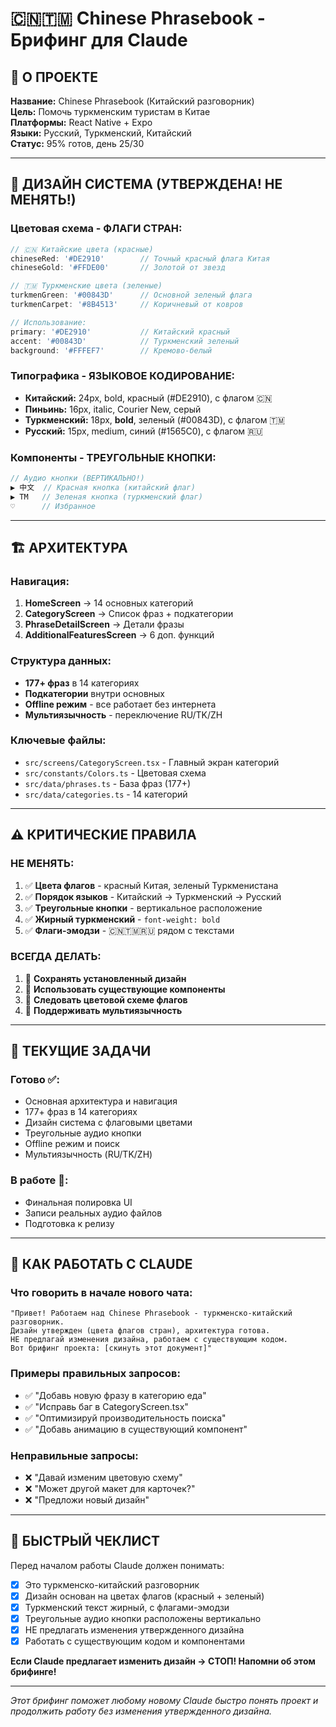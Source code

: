 # 🇨🇳🇹🇲 Chinese Phrasebook - Брифинг для Claude

## 📱 О ПРОЕКТЕ
**Название:** Chinese Phrasebook (Китайский разговорник)  
**Цель:** Помочь туркменским туристам в Китае  
**Платформы:** React Native + Expo  
**Языки:** Русский, Туркменский, Китайский  
**Статус:** 95% готов, день 25/30  

---

## 🎨 ДИЗАЙН СИСТЕМА (УТВЕРЖДЕНА! НЕ МЕНЯТЬ!)

### **Цветовая схема - ФЛАГИ СТРАН:**
```typescript
// 🇨🇳 Китайские цвета (красные)
chineseRed: '#DE2910'        // Точный красный флага Китая
chineseGold: '#FFDE00'       // Золотой от звезд

// 🇹🇲 Туркменские цвета (зеленые)  
turkmenGreen: '#00843D'      // Основной зеленый флага
turkmenCarpet: '#8B4513'     // Коричневый от ковров

// Использование:
primary: '#DE2910'           // Китайский красный
accent: '#00843D'            // Туркменский зеленый
background: '#FFFEF7'        // Кремово-белый
```

### **Типографика - ЯЗЫКОВОЕ КОДИРОВАНИЕ:**
- **Китайский:** 24px, bold, красный (#DE2910), с флагом 🇨🇳
- **Пиньинь:** 16px, italic, Courier New, серый
- **Туркменский:** 18px, **bold**, зеленый (#00843D), с флагом 🇹🇲  
- **Русский:** 15px, medium, синий (#1565C0), с флагом 🇷🇺

### **Компоненты - ТРЕУГОЛЬНЫЕ КНОПКИ:**
```jsx
// Аудио кнопки (ВЕРТИКАЛЬНО!)
▶ 中文  // Красная кнопка (китайский флаг)
▶ TM   // Зеленая кнопка (туркменский флаг)
♡      // Избранное
```

---

## 🏗️ АРХИТЕКТУРА

### **Навигация:**
1. **HomeScreen** → 14 основных категорий
2. **CategoryScreen** → Список фраз + подкатегории  
3. **PhraseDetailScreen** → Детали фразы
4. **AdditionalFeaturesScreen** → 6 доп. функций

### **Структура данных:**
- **177+ фраз** в 14 категориях
- **Подкатегории** внутри основных
- **Offline режим** - все работает без интернета
- **Мультиязычность** - переключение RU/TK/ZH

### **Ключевые файлы:**
- `src/screens/CategoryScreen.tsx` - Главный экран категорий
- `src/constants/Colors.ts` - Цветовая схема
- `src/data/phrases.ts` - База фраз (177+)
- `src/data/categories.ts` - 14 категорий

---

## ⚠️ КРИТИЧЕСКИЕ ПРАВИЛА

### **НЕ МЕНЯТЬ:**
1. ✅ **Цвета флагов** - красный Китая, зеленый Туркменистана
2. ✅ **Порядок языков** - Китайский → Туркменский → Русский
3. ✅ **Треугольные кнопки** - вертикальное расположение
4. ✅ **Жирный туркменский** - `font-weight: bold`
5. ✅ **Флаги-эмодзи** - 🇨🇳🇹🇲🇷🇺 рядом с текстами

### **ВСЕГДА ДЕЛАТЬ:**
1. 🎯 **Сохранять установленный дизайн**
2. 🎯 **Использовать существующие компоненты**  
3. 🎯 **Следовать цветовой схеме флагов**
4. 🎯 **Поддерживать мультиязычность**

---

## 🚀 ТЕКУЩИЕ ЗАДАЧИ

### **Готово ✅:**
- Основная архитектура и навигация
- 177+ фраз в 14 категориях  
- Дизайн система с флаговыми цветами
- Треугольные аудио кнопки
- Offline режим и поиск
- Мультиязычность (RU/TK/ZH)

### **В работе 🔄:**
- Финальная полировка UI
- Записи реальных аудио файлов
- Подготовка к релизу

---

## 💬 КАК РАБОТАТЬ С CLAUDE

### **Что говорить в начале нового чата:**
```
"Привет! Работаем над Chinese Phrasebook - туркменско-китайский разговорник. 
Дизайн утвержден (цвета флагов стран), архитектура готова. 
НЕ предлагай изменения дизайна, работаем с существующим кодом.
Вот брифинг проекта: [скинуть этот документ]"
```

### **Примеры правильных запросов:**
- ✅ "Добавь новую фразу в категорию еда"
- ✅ "Исправь баг в CategoryScreen.tsx"  
- ✅ "Оптимизируй производительность поиска"
- ✅ "Добавь анимацию в существующий компонент"

### **Неправильные запросы:**
- ❌ "Давай изменим цветовую схему"
- ❌ "Может другой макет для карточек?"
- ❌ "Предложи новый дизайн"

---

## 🎯 БЫСТРЫЙ ЧЕКЛИСТ

Перед началом работы Claude должен понимать:
- [x] Это туркменско-китайский разговорник
- [x] Дизайн основан на цветах флагов (красный + зеленый)
- [x] Туркменский текст жирный, с флагами-эмодзи
- [x] Треугольные аудио кнопки расположены вертикально
- [x] НЕ предлагать изменения утвержденного дизайна
- [x] Работать с существующим кодом и компонентами

**Если Claude предлагает изменить дизайн → СТОП! Напомни об этом брифинге!**

---

*Этот брифинг поможет любому новому Claude быстро понять проект и продолжить работу без изменения утвержденного дизайна.*